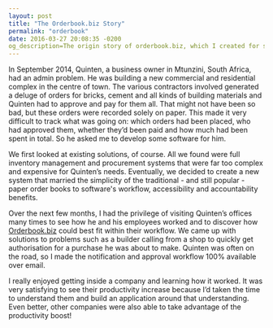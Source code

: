 ```yaml
---
layout: post
title: "The Orderbook.biz Story"
permalink: "orderbook"
date: 2016-03-27 20:08:35 -0200
og_description=The origin story of orderbook.biz, which I created for small South African businesses
---
```


In September 2014, Quinten, a business owner in Mtunzini, South Africa, had an admin problem. He was building a new commercial and residential complex in the centre of town. The various contractors involved generated a deluge of orders for bricks, cement and all kinds of building materials and Quinten had to approve and pay for them all. That might not have been so bad, but these orders were recorded solely on paper. This made it very difficult to track what was going on: which orders had been placed, who had approved them, whether they’d been paid and how much had been spent in total. So he asked me to develop some software for him.

We first looked at existing solutions, of course. All we found were full inventory management and procurement systems that were far too complex and expensive for Quinten’s needs. Eventually, we decided to create a new system that married the simplicity of the traditional - and still popular - paper order books to software's workflow, accessibility and accountability benefits.

Over the next few months, I had the privilege of visiting Quinten’s offices many times to see how he and his employees worked and to discover how [Orderbook.biz](https://orderbook.biz) could best fit within their workflow. We came up with solutions to problems such as a builder calling from a shop to quickly get authorisation for a purchase he was about to make. Quinten was often on the road, so I made the notification and approval workflow 100% available over email.

I really enjoyed getting inside a company and learning how it worked. It was very satisfying to see their productivity increase because I’d taken the time to understand them and build an application around that understanding. Even better, other companies were also able to take advantage of the productivity boost!
